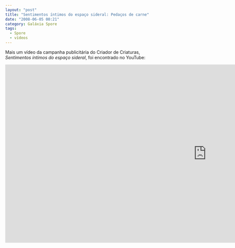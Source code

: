 ```yaml
---
layout: "post"
title: "Sentimentos íntimos do espaço sideral: Pedaços de carne"
date: "2008-06-05 00:21"
category: Galáxia Spore
tags:
  - Spore
  - vídeos
---
```

Mais um vídeo da campanha publicitária do Criador de Criaturas, _Sentimentos íntimos do espaço sideral_, foi encontrado no YouTube:

<iframe width="1280" height="568" src="https://www.youtube-nocookie.com/embed/aquMF1xKnwo" frameborder="0" allow="accelerometer; autoplay; encrypted-media; gyroscope; picture-in-picture" allowfullscreen></iframe>
